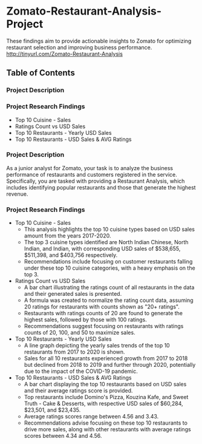 # Zomato-Restaurant-Analysis-Project
These findings aim to provide actionable insights to Zomato for optimizing restaurant selection and improving business performance.
http://tinyurl.com/Zomato-Restaurant-Analysis
## Table of Contents
### Project Description
### Project Research Findings
* Top 10 Cuisine - Sales
* Ratings Count vs USD Sales
* Top 10 Restaurants - Yearly USD Sales
* Top 10 Restaurants - USD Sales & AVG Ratings


### Project Description
As a junior analyst for Zomato, your task is to analyze the business performance of restaurants and customers registered in the service. Specifically, you are tasked with providing a Restaurant Analysis, which includes identifying popular restaurants and those that generate the highest revenue.

### Project Research Findings
* Top 10 Cuisine - Sales
  * This analysis highlights the top 10 cuisine types based on USD sales amount from the years 2017-2020.
  * The top 3 cuisine types identified are North Indian Chinese, North Indian, and Indian, with corresponding USD sales of $538,655, $511,398, and $403,756 respectively.
  * Recommendations include focusing on customer restaurants falling under these top 10 cuisine categories, with a heavy emphasis on the top 3.
* Ratings Count vs USD Sales
  * A bar chart illustrating the ratings count of all restaurants in the data and their generated sales is presented.
  * A formula was created to normalize the rating count data, assuming 20 ratings for restaurants with counts shown as "20+ ratings".
  * Restaurants with ratings counts of 20 are found to generate the highest sales, followed by those with 100 ratings.
  * Recommendations suggest focusing on restaurants with ratings counts of 20, 100, and 50 to maximize sales.
* Top 10 Restaurants - Yearly USD Sales
  * A line graph depicting the yearly sales trends of the top 10 restaurants from 2017 to 2020 is shown.
  * Sales for all 10 restaurants experienced growth from 2017 to 2018 but declined from 2018 to 2019 and further through 2020, potentially due to the impact of the COVID-19 pandemic.
* Top 10 Restaurants - USD Sales & AVG Ratings
  * A bar chart displaying the top 10 restaurants based on USD sales and their average ratings score is provided.
  * Top restaurants include Domino's Pizza, Kouzina Kafe, and Sweet Truth - Cake & Desserts, with respective USD sales of $60,284, $23,501, and $23,435.
  * Average ratings scores range between 4.56 and 3.43.
  * Recommendations advise focusing on these top 10 restaurants to drive more sales, along with other restaurants with average ratings scores between 4.34 and 4.56.





